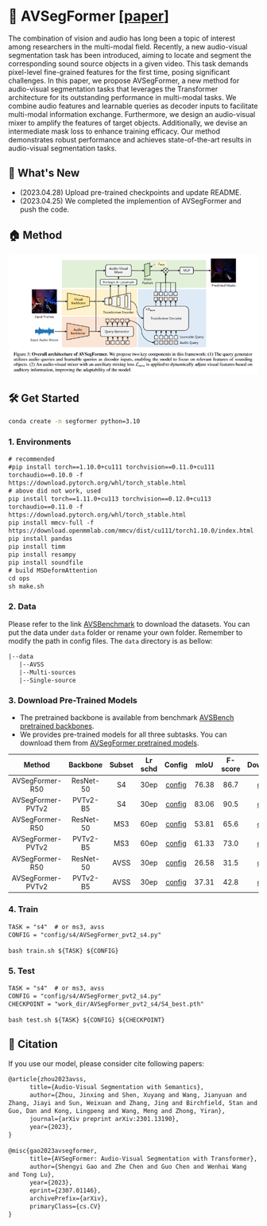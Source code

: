 # 💬 AVSegFormer [[paper](https://arxiv.org/abs/2307.01146)]
The combination of vision and audio has long been a topic of interest among researchers in the multi-modal field. Recently, a new audio-visual segmentation task has been introduced, aiming to locate and segment the corresponding sound source objects in a given video. This task demands pixel-level fine-grained features for the first time, posing significant challenges. In this paper, we propose AVSegFormer, a new method for audio-visual segmentation tasks that leverages the Transformer architecture for its outstanding performance in multi-modal tasks. We combine audio features and learnable queries as decoder inputs to facilitate multi-modal information exchange. Furthermore, we design an audio-visual mixer to amplify the features of target objects. Additionally, we devise an intermediate mask loss to enhance training efficacy. Our method demonstrates robust performance and achieves state-of-the-art results in audio-visual segmentation tasks.


## 🚀 What's New
- (2023.04.28) Upload pre-trained checkpoints and update README.
- (2023.04.25) We completed the implemention of AVSegFormer and push the code.


## 🏠 Method
<img width="1009" alt="image" src="image/arch.png">


## 🛠️ Get Started
```bash
conda create -n segformer python=3.10
```

### 1. Environments
```shell
# recommended
#pip install torch==1.10.0+cu111 torchvision==0.11.0+cu111 torchaudio==0.10.0 -f https://download.pytorch.org/whl/torch_stable.html
# above did not work, used
pip install torch==1.11.0+cu113 torchvision==0.12.0+cu113 torchaudio==0.11.0 -f https://download.pytorch.org/whl/torch_stable.html
pip install mmcv-full -f https://download.openmmlab.com/mmcv/dist/cu111/torch1.10.0/index.html
pip install pandas
pip install timm
pip install resampy
pip install soundfile
# build MSDeformAttention
cd ops
sh make.sh
```


### 2. Data

Please refer to the link [AVSBenchmark](https://github.com/OpenNLPLab/AVSBench) to download the datasets. You can put the data under `data` folder or rename your own folder. Remember to modify the path in config files. The `data` directory is as bellow:
```
|--data
   |--AVSS
   |--Multi-sources
   |--Single-source
```


### 3. Download Pre-Trained Models

- The pretrained backbone is available from benchmark [AVSBench pretrained backbones](https://drive.google.com/drive/folders/1386rcFHJ1QEQQMF6bV1rXJTzy8v26RTV).
- We provides pre-trained models for all three subtasks. You can download them from [AVSegFormer pretrained models](https://drive.google.com/drive/folders/1ZYZOWAfoXcGPDsocswEN7ZYvcAn4H8kY).

|Method|Backbone|Subset|Lr schd|Config|mIoU|F-score|Download|
|:---:|:---:|:---:|:---:|:---:|:---:|:---:|:---:|
|AVSegFormer-R50|ResNet-50|S4|30ep|[config](config/s4/AVSegFormer_res50_s4.py)|76.38|86.7|[ckpt](https://drive.google.com/file/d/1nvIfR-1XZ_BgP8ZSUDuAsGhAwDJRxgC3/view?usp=drive_link)|
|AVSegFormer-PVTv2|PVTv2-B5|S4|30ep|[config](config/s4/AVSegFormer_pvt2_s4.py)|83.06|90.5|[ckpt](https://drive.google.com/file/d/1ZJ55jxoHP1ur-hLBkGcha8sjptE_shfw/view?usp=drive_link)|
|AVSegFormer-R50|ResNet-50|MS3|60ep|[config](config/ms3/AVSegFormer_res50_ms3.py)|53.81|65.6|[ckpt](https://drive.google.com/file/d/1MRk5gQnUtiWwYDpPfB20fO07SVLhfuIV/view?usp=drive_link)|
|AVSegFormer-PVTv2|PVTv2-B5|MS3|60ep|[config](config/ms3/AVSegFormer_pvt2_ms3.py)|61.33|73.0|[ckpt](https://drive.google.com/file/d/1iKTxWtehAgCkNVty-4H1zVyAOaNxipHv/view?usp=drive_link)|
|AVSegFormer-R50|ResNet-50|AVSS|30ep|[config](config/avss/AVSegFormer_res50_avss.py)|26.58|31.5|[ckpt](https://drive.google.com/file/d/1RvL6psDsINuUwd9V1ESgE2Kixh9MXIke/view?usp=drive_link)|
|AVSegFormer-PVTv2|PVTv2-B5|AVSS|30ep|[config](config/avss/AVSegFormer_pvt2_avss.py)|37.31|42.8|[ckpt](https://drive.google.com/file/d/1P8a2dJSUoW0EqFyxyP8B1-Rnscxnh0YY/view?usp=drive_link)|


### 4. Train
```shell
TASK = "s4"  # or ms3, avss
CONFIG = "config/s4/AVSegFormer_pvt2_s4.py"

bash train.sh ${TASK} ${CONFIG}
```


### 5. Test
```shell
TASK = "s4"  # or ms3, avss
CONFIG = "config/s4/AVSegFormer_pvt2_s4.py"
CHECKPOINT = "work_dir/AVSegFormer_pvt2_s4/S4_best.pth"

bash test.sh ${TASK} ${CONFIG} ${CHECKPOINT}
```


## 🤝 Citation

If you use our model, please consider cite following papers:
```
@article{zhou2023avss,
      title={Audio-Visual Segmentation with Semantics}, 
      author={Zhou, Jinxing and Shen, Xuyang and Wang, Jianyuan and Zhang, Jiayi and Sun, Weixuan and Zhang, Jing and Birchfield, Stan and Guo, Dan and Kong, Lingpeng and Wang, Meng and Zhong, Yiran},
      journal={arXiv preprint arXiv:2301.13190},
      year={2023},
}

@misc{gao2023avsegformer,
      title={AVSegFormer: Audio-Visual Segmentation with Transformer}, 
      author={Shengyi Gao and Zhe Chen and Guo Chen and Wenhai Wang and Tong Lu},
      year={2023},
      eprint={2307.01146},
      archivePrefix={arXiv},
      primaryClass={cs.CV}
}
```
